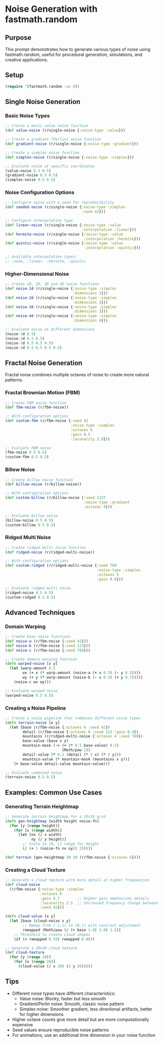 # Noise Generation with fastmath.random

## Purpose
This prompt demonstrates how to generate various types of noise using fastmath.random, useful for procedural generation, simulations, and creative applications.

## Setup
```clojure
(require '[fastmath.random :as r])
```

## Single Noise Generation

### Basic Noise Types

```clojure
;; Create a basic value noise function
(def value-noise (r/single-noise {:noise-type :value}))

;; Create a gradient (Perlin) noise function
(def gradient-noise (r/single-noise {:noise-type :gradient}))

;; Create a simplex noise function
(def simplex-noise (r/single-noise {:noise-type :simplex}))

;; Evaluate noise at specific coordinates
(value-noise 0.5 0.5)
(gradient-noise 0.5 0.5)
(simplex-noise 0.5 0.5)
```

### Noise Configuration Options

```clojure
;; Configure noise with a seed for reproducibility
(def seeded-noise (r/single-noise {:noise-type :simplex
                                   :seed 42}))

;; Configure interpolation type
(def linear-noise (r/single-noise {:noise-type :value
                                   :interpolation :linear}))
(def hermite-noise (r/single-noise {:noise-type :value
                                    :interpolation :hermite}))
(def quintic-noise (r/single-noise {:noise-type :value
                                    :interpolation :quintic}))

;; Available interpolation types:
;; :none, :linear, :hermite, :quintic
```

### Higher-Dimensional Noise

```clojure
;; Create 1D, 2D, 3D and 4D noise functions
(def noise-1d (r/single-noise {:noise-type :simplex
                               :dimensions 1}))
(def noise-2d (r/single-noise {:noise-type :simplex
                               :dimensions 2}))
(def noise-3d (r/single-noise {:noise-type :simplex
                               :dimensions 3}))
(def noise-4d (r/single-noise {:noise-type :simplex
                               :dimensions 4}))

;; Evaluate noise at different dimensions
(noise-1d 0.5)
(noise-2d 0.5 0.5)
(noise-3d 0.5 0.5 0.5)
(noise-4d 0.5 0.5 0.5 0.5)
```

## Fractal Noise Generation

Fractal noise combines multiple octaves of noise to create more natural patterns.

### Fractal Brownian Motion (FBM)

```clojure
;; Create FBM noise function
(def fbm-noise (r/fbm-noise))

;; With configuration options
(def custom-fbm (r/fbm-noise {:seed 42
                              :noise-type :simplex
                              :octaves 6
                              :gain 0.5
                              :lacunarity 2.0}))

;; Evaluate FBM noise
(fbm-noise 0.5 0.5)
(custom-fbm 0.5 0.5)
```

### Billow Noise

```clojure
;; Create billow noise function
(def billow-noise (r/billow-noise))

;; With configuration options
(def custom-billow (r/billow-noise {:seed 1337
                                    :noise-type :gradient
                                    :octaves 4}))

;; Evaluate billow noise
(billow-noise 0.5 0.5)
(custom-billow 0.5 0.5)
```

### Ridged Multi Noise

```clojure
;; Create ridged multi noise function
(def ridged-noise (r/ridged-multi-noise))

;; With configuration options
(def custom-ridged (r/ridged-multi-noise {:seed 789
                                          :noise-type :simplex
                                          :octaves 5
                                          :gain 0.6}))

;; Evaluate ridged multi noise
(ridged-noise 0.5 0.5)
(custom-ridged 0.5 0.5)
```

## Advanced Techniques

### Domain Warping

```clojure
;; Create base noise functions
(def noise-a (r/fbm-noise {:seed 42}))
(def noise-b (r/fbm-noise {:seed 123}))
(def noise-c (r/fbm-noise {:seed 789}))

;; Create domain warping function
(defn warped-noise [x y]
  (let [warp-amount 0.5
        wx (+ x (* warp-amount (noise-a (+ x 0.5) (- y 0.5))))
        wy (+ y (* warp-amount (noise-b (- x 0.3) (+ y 0.7))))]
    (noise-c wx wy)))

;; Evaluate warped noise
(warped-noise 0.5 0.5)
```

### Creating a Noise Pipeline

```clojure
;; Create a noise pipeline that combines different noise types
(defn terrain-noise [x y]
  (let [base (r/fbm-noise {:octaves 6 :seed 42})
        detail (r/fbm-noise {:octaves 8 :seed 123 :gain 0.4})
        mountains (r/ridged-multi-noise {:octaves 4 :seed 789})
        base-value (base x y)
        mountain-mask (-> (+ (* 0.5 base-value) 0.5)
                          (Math/pow 2))
        detail-value (* 0.2 (detail (* 2 x) (* 2 y)))
        mountain-value (* mountain-mask (mountains x y))]
    (+ base-value detail-value mountain-value)))

;; Evaluate combined noise
(terrain-noise 0.5 0.5)
```

## Examples: Common Use Cases

### Generating Terrain Heightmap

```clojure
;; Generate terrain heightmap for a 10x10 grid
(defn gen-heightmap [width height noise-fn]
  (for [y (range height)]
    (for [x (range width)]
      (let [nx (/ x width)
            ny (/ y height)]
        ;; Scale to [0, 1] range for height
        (/ (+ 1 (noise-fn nx ny)) 2)))))

(def terrain (gen-heightmap 10 10 (r/fbm-noise {:octaves 6})))
```

### Creating a Cloud Texture

```clojure
;; Generate a cloud texture with more detail at higher frequencies
(def cloud-noise 
  (r/fbm-noise {:noise-type :simplex
                :octaves 6
                :gain 0.7        ;; Higher gain emphasizes details
                :lacunarity 2.5  ;; Increased frequency change between octaves
                :seed 42}))

(defn cloud-value [x y]
  (let [base (cloud-noise x y)
        ;; Remap from [-1,1] to [0,1] with contrast adjustment
        remapped (Math/pow (/ (+ base 1.0) 2.0) 1.5)]
    ;; Threshold to create cloud shapes
    (if (> remapped 0.55) remapped 0.0)))

;; Generate a 20x20 cloud texture
(def cloud-texture 
  (for [y (range 20)]
    (for [x (range 20)]
      (cloud-value (/ x 20) (/ y 20)))))
```

## Tips
- Different noise types have different characteristics:
  - Value noise: Blocky, faster but less smooth
  - Gradient/Perlin noise: Smooth, classic noise pattern
  - Simplex noise: Smoother gradient, less directional artifacts, better for higher dimensions
- Higher octave counts give more detail but are more computationally expensive
- Seed values ensure reproducible noise patterns
- For animations, use an additional time dimension in your noise function